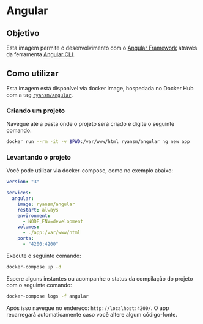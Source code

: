 # Angular

## Objetivo

Esta imagem permite o desenvolvimento com o [Angular Framework](https://angular.io/) através da ferramenta [Angular CLI](https://github.com/angular/angular-cli).

## Como utilizar

Esta imagem está disponível via docker image, hospedada no Docker Hub com a tag [```ryansm/angular```]().

### Criando um projeto

Navegue até a pasta onde o projeto será criado e digite o seguinte comando:

``` bash
docker run --rm -it -v $PWD:/var/www/html ryansm/angular ng new app
```

### Levantando o projeto

Você pode utilizar via docker-compose, como no exemplo abaixo:

``` yaml
version: "3"

services:
  angular:
    image: ryansm/angular
    restart: always
    environment:
      - NODE_ENV=development
    volumes:
      - ./app:/var/www/html
    ports:
      - "4200:4200"
```

Execute o seguinte comando:

``` bash
docker-compose up -d
```

Espere alguns instantes ou acompanhe o status da compilação do projeto com o seguinte comando:

``` bash
docker-compose logs -f angular
```

Após isso navegue no endereço: `http://localhost:4200/`. O app recarregará automaticamente caso você altere algum código-fonte.